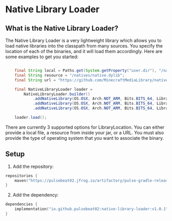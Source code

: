 # Native Library Loader

## What is the Native Library Loader?

The Native Library Loader is a very lightweight library which allows you to
load native libraries into the classpath from many sources. You specify the
location of each of the binaries, and it will load them accordingly. Here are
some examples to get you started:

```java

    final String local = Paths.get(System.getProperty("user.dir"), "/native/native.dylib").toString();
    final String resource = "/natives/native.dylib";
    final String url = "https://github.com/MinecraftMediaLibrary/native-library-testing/raw/main/native.dylib";

    final NativeLibraryLoader loader =
        NativeLibraryLoader.builder()
            .addNativeLibrary(OS.OSX, Arch.NOT_ARM, Bits.BITS_64, LibraryLocation.LOCAL_RESOURCE.create(local))
            .addNativeLibrary(OS.OSX, Arch.NOT_ARM, Bits.BITS_64, LibraryLocation.JAR_RESOURCE.create(resource))
            .addNativeLibrary(OS.OSX, Arch.NOT_ARM, Bits.BITS_64, LibraryLocation.URL_RESOURCE.create(url)).build();

    loader.load();

```

There are currently 3 supported options for LibraryLocation. You can either provide a local file,
a resource from inside your jar, or a URL. You must also provide the type of operating system that
you want to associate the binary.

## Setup

1) Add the repository:
```kotlin
repositories { 
    maven("https://pulsebeat02.jfrog.io/artifactory/pulse-gradle-release-local/");
}
```

2) Add the dependency:
```kotlin
dependencies {
    implementation("io.github.pulsebeat02:native-library-loader:v1.0.1")
}
```
